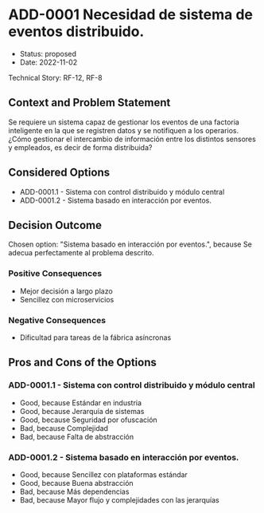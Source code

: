 # ADD-0001 Necesidad de sistema de eventos distribuido.

* Status: proposed
* Date: 2022-11-02

Technical Story: RF-12, RF-8

## Context and Problem Statement

Se requiere un sistema capaz de gestionar los eventos de una factoria inteligente en la que se registren datos y se notifiquen a los operarios. ¿Cómo gestionar el intercambio de información entre los distintos sensores y empleados, es decir de forma distribuida?

## Considered Options

* ADD-0001.1 - Sistema con control distribuido y módulo central
* ADD-0001.2 - Sistema basado en interacción por eventos.

## Decision Outcome

Chosen option: "Sistema basado en interacción por eventos.", because Se adecua perfectamente al problema descrito.

### Positive Consequences

* Mejor decisión a largo plazo
* Sencillez con microservicios

### Negative Consequences

* Dificultad para tareas de la fábrica asíncronas

## Pros and Cons of the Options

### ADD-0001.1 - Sistema con control distribuido y módulo central

* Good, because Estándar en industria
* Good, because Jerarquía de sistemas
* Good, because Seguridad por ofuscación
* Bad, because Complejidad
* Bad, because Falta de abstracción

### ADD-0001.2 - Sistema basado en interacción por eventos.

* Good, because Sencillez con plataformas estándar
* Good, because Buena abstracción
* Bad, because Más dependencias
* Bad, because Mayor flujo y complejidades con las jerarquías
